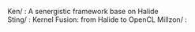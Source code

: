 Ken/     : A senergistic framework base on Halide  
Sting/   : Kernel Fusion: from Halide to OpenCL 
Millzon/ :  
